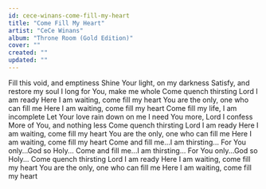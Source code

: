 ```yaml
---
id: cece-winans-come-fill-my-heart
title: "Come Fill My Heart"
artist: "CeCe Winans"
album: "Throne Room (Gold Edition)"
cover: ""
created: ""
updated: ""
---
```


Fill this void, and emptiness
Shine Your light, on my darkness
Satisfy, and restore my soul
I long for You, make me whole
Come quench thirsting
Lord I am ready
Here I am waiting, come fill my heart
You are the only, one who can fill me
Here I am waiting, come fill my heart
Come fill my life, I am incomplete
Let Your love rain down on me
I need You more, Lord I confess
More of You, and nothing less
Come quench thirsting
Lord I am ready
Here I am waiting, come fill my heart
You are the only, one who can fill me
Here I am waiting, come fill my heart
Come and fill me...I am thirsting...
For You only...God so Holy...
Come and fill me...I am thirsting...
For You only...God so Holy...
Come quench thirsting
Lord I am ready
Here I am waiting, come fill my heart
You are the only, one who can fill me
Here I am waiting, come fill my heart